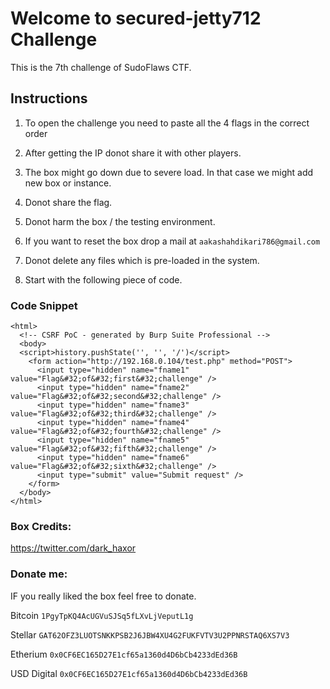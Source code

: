 # Welcome to secured-jetty712 Challenge

This is the 7th challenge of SudoFlaws CTF.

## Instructions

1) To open the challenge you need to paste all the 4 flags in the correct order

2) After getting the IP donot share it with other players.

3) The box might go down due to severe load. In that case we might add new box or instance. 

4) Donot share the flag.

5) Donot harm the box / the testing environment.

6) If you want to reset the box drop a mail at `aakashahdikari786@gmail.com`

7) Donot delete any files which is pre-loaded in the system.

8) Start with the following piece of code.


### Code Snippet

```
<html>
  <!-- CSRF PoC - generated by Burp Suite Professional -->
  <body>
  <script>history.pushState('', '', '/')</script>
    <form action="http://192.168.0.104/test.php" method="POST">
      <input type="hidden" name="fname1" value="Flag&#32;of&#32;first&#32;challenge" />
      <input type="hidden" name="fname2" value="Flag&#32;of&#32;second&#32;challenge" />
      <input type="hidden" name="fname3" value="Flag&#32;of&#32;third&#32;challenge" />
      <input type="hidden" name="fname4" value="Flag&#32;of&#32;fourth&#32;challenge" />
      <input type="hidden" name="fname5" value="Flag&#32;of&#32;fifth&#32;challenge" />
      <input type="hidden" name="fname6" value="Flag&#32;of&#32;sixth&#32;challenge" />
      <input type="submit" value="Submit request" />
    </form>
  </body>
</html>
```
### Box Credits:

https://twitter.com/dark_haxor

### Donate me:

IF you really liked the box feel free to donate.

Bitcoin `1PgyTpKQ4AcUGVuSJSq5fLXvLjVeputL1g`

Stellar `GAT62OFZ3LUOTSNKKPSB2J6JBW4XU4G2FUKFVTV3U2PPNRSTAQ6XS7V3`

Etherium `0x0CF6EC165D27E1cf65a1360d4D6bCb4233dEd36B`

USD Digital `0x0CF6EC165D27E1cf65a1360d4D6bCb4233dEd36B`


